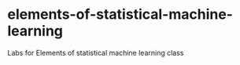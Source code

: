 # elements-of-statistical-machine-learning

Labs for Elements of statistical machine learning class
